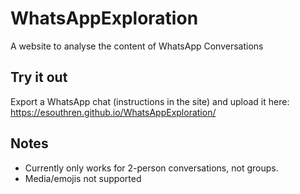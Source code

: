 # WhatsAppExploration
A website to analyse the content of WhatsApp Conversations

## Try it out

Export a WhatsApp chat (instructions in the site) and upload it here: https://esouthren.github.io/WhatsAppExploration/

## Notes

* Currently only works for 2-person conversations, not groups. 
* Media/emojis not supported
